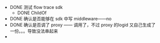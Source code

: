 - DONE 测试 flow trace sdk
	- DONE ChildOf
- DONE 确认是否能够在 sdk 中写 middleware——no
- DONE 确认是否调了 proxy —— 调用了，不过 proxy 的logid 又自己生成了一份。。。导致没法串起来
-